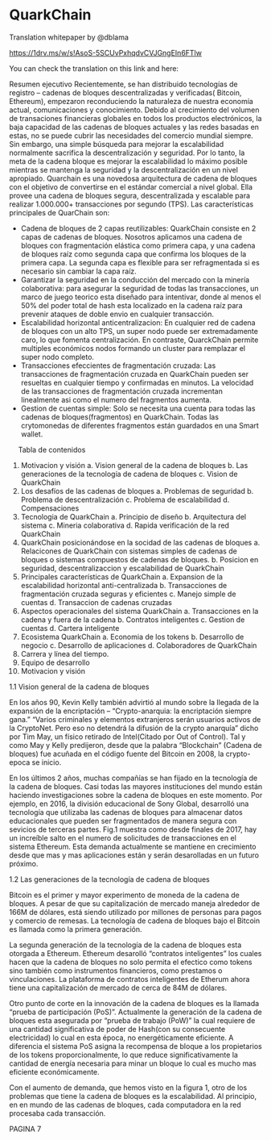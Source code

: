 # QuarkChain
Translation whitepaper by @dblama


https://1drv.ms/w/s!AsoS-5SCUvPxhqdvCVJGngEIn6FTlw

You can check the translation on this link and here:

Resumen ejecutivo
Recientemente, se han distribuido tecnologías de registro – cadenas de bloques descentralizadas y verificadas( Bitcoin, Ethereum), empezaron reconduciendo la naturaleza de nuestra economía actual, comunicaciones y conocimiento. Debido al crecimiento del volumen de transaciones financieras globales en todos los productos electrónicos, la baja capacidad de las cadenas de bloques actuales y las redes basadas en estas, no se puede cubrir las necesidades del comercio mundial siempre. Sin embargo, una simple búsqueda para mejorar la escalabilidad normalmente sacrifica la descentralización y seguridad. Por lo tanto, la meta de la cadena bloque es mejorar la escalabilidad lo máximo posible mientras se mantenga la seguridad y la descentralización en un nivel apropiado.
Quarchain es una novedosa arquitectura de cadena de bloques con el objetivo de convertirse en el estándar comercial a nivel global. Ella provee una cadena de bloques segura, descentralizada y escalable para realizar 1.000.000+ transacciones por segundo (TPS). Las características principales de QuarChain son:
-	Cadena de bloques de 2 capas reutilizables: QuarkChain consiste en 2 capas de cadenas de bloques. Nosotros aplicamos una cadena de bloques con fragmentación elástica como primera capa, y una cadena de bloques raíz como segunda capa que confirma los bloques de la primera capa. La segunda capa es flexible para ser refragmentada si es necesario sin cambiar la capa raíz.
-	Garantizar la seguridad en la conducción del mercado con la minería colaborativa: para asegurar la seguridad de todas las transacciones, un marco de juego teorico esta diseñado para intentivar, donde al menos el 50% del poder total de hash esta localizado en la cadena raíz para prevenir ataques de doble envio en cualquier transacción.
-	Escalabilidad horizontal anticentralizacion: En cualquier red de cadena de bloques con un alto TPS, un super nodo puede ser extremadamente caro, lo que fomenta centralización. En contraste, QuarckChain permite multiples económicos nodos formando un cluster para remplazar el super nodo completo.
-	Transacciones efeccientes de fragmentación cruzada: Las transacciones de fragmentación cruzada en QuarkChain pueden ser resueltas en cualquier tiempo y confirmadas en minutos. La velocidad de las transacciones de fragmentación cruzada incrementan linealmente asi como el numero del fragmentos aumenta.
-	Gestion de cuentas simple: Solo se necesita una cuenta para todas las cadenas de bloques(fragmentos) en QuarkChain. Todas las crytomonedas de diferentes fragmentos están guardados en una Smart wallet.

 
Tabla de contenidos
1.	Motivacion y visión
a.	Vision general de la cadena de bloques
b.	Las generaciones de la tecnología de cadena de bloques
c.	Vision de QuarkChain
2.	Los desafíos de las cadenas de bloques
a.	Problemas de seguridad
b.	Problema de descentralización
c.	Problema de escalabilidad
d.	Compensaciones
3.	Tecnologia de QuarkChain
a.	Principio de diseño
b.	Arquitectura del sistema
c.	Mineria colaborativa
d.	Rapida verificación de la red QuarkChain
4.	QuarkChain posicionándose en la socidad de las cadenas de bloques
a.	Relacicones de QuarkChain con sistemas simples de cadenas de bloques o sistemas compuestos de cadenas de bloques.
b.	Posicion en seguridad, descentralizaccion y escalabilidad de QuarkChain
5.	Principales características de QuarkChain
a.	Expansion de la escalabilidad horizontal anti-centralizada
b.	Transacciones de fragmentación cruzada seguras y eficientes
c.	Manejo simple de cuentas
d.	Transaccion de cadenas cruzadas
6.	Aspectos operacionales del sistema QuarkChain
a.	Transacciones en la cadena y fuera de la cadena
b.	Contratos inteligentes
c.	Gestion de cuentas
d.	Cartera inteligente
7.	Ecosistema QuarkChain
a.	Economia de los tokens
b.	Desarrollo de negocio
c.	Desarrollo de aplicaciones
d.	Colaboradores de QuarkChain
8.	Carrera y línea del tiempo.
9.	Equipo de desarrollo
 
1.	Motivacion y visión

1.1	Vision general de la cadena de bloques

En los años 90, Kevin Kelly también advirtió al mundo sobre la llegada de la expansión de la encriptación – “Crypto-anarquia: la encriptación siempre gana.” “Varios criminales y elementos extranjeros serán usuarios activos de la CryptoNet. Pero eso no detendrá la difusión de la crypto anarquía” dicho por Tim May, un físico retirado de Intel(Citado por Out of Control). Tal y como May y Kelly predijeron, desde que la palabra “Blockchain” (Cadena de bloques) fue acuñada en el código fuente del Bitcoin en 2008, la crypto-epoca se inicio.

En los últimos 2 años, muchas compañías se han fijado en la tecnología de la cadena de bloques. Casi todas las mayores instituciones del mundo están haciendo investigaciones sobre la cadena de bloques en este momento. Por ejemplo, en 2016, la división educacional de Sony Global, desarrolló una tecnología que utilizaba las cadenas de bloques para almacenar datos educacionales que pueden ser fragmentados de manera segura con sevicios de terceras partes. Fig.1 muestra como desde finales de 2017, hay un increíble salto en el numero de solicitudes de transacciones en el sistema Ethereum. Esta demanda actualmente se mantiene en crecimiento desde que mas y mas aplicaciones están y serán desarolladas en un futuro próximo.

1.2	Las generaciones de la tecnología de cadena de bloques

Bitcoin es el primer y mayor experimento de moneda de la cadena de bloques. A pesar de que su capitalización de mercado maneja alrededor de 166M de dólares, está siendo utilizado por millones de personas para pagos y comercio de remesas. La tecnología de cadena de bloques bajo el Bitcoin es llamada como la primera generación.

La segunda generación de la tecnología de la cadena de bloques esta otorgada a Ethereum. Ethereum desarolló “contratos inteligentes” los cuales hacen que la cadena de bloques no solo permita el efectico como tokens sino también como instrumentos financieros, como prestamos o vinculaciones. La plataforma de contratos inteligentes de Etherum ahora tiene una capitalización de mercado de cerca de 84M de dólares.

Otro punto de corte en la innovación de la cadena de bloques es la llamada “prueba de participación (PoS)”. Actualmente la generación de la cadena de bloques esta asegurada por “prueba de trabajo (PoW)” la cual requiere de una cantidad significativa de poder de Hash(con su consecuente electricidad) lo cual en esta época, no energéticamente eficiente. A diferencia el sistema PoS asigna la recompensa de bloque a los propietarios de los tokens proporcionalmente, lo que reduce significativamente la cantidad de energía necesaria para minar un bloque lo cual es mucho mas eficiente económicamente.

Con el aumento de demanda, que hemos visto en la figura 1, otro de los problemas que tiene la cadena de bloques es la escalabilidad. Al principio, en en mundo de las cadenas de bloques, cada computadora en la red procesaba cada transacción. 

PAGINA 7


